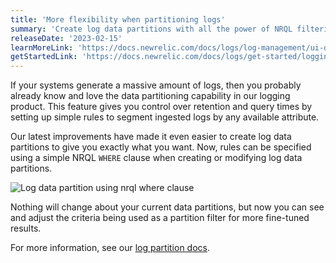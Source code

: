 ```yaml
---
title: 'More flexibility when partitioning logs'
summary: 'Create log data partitions with all the power of NRQL filtering'
releaseDate: '2023-02-15'
learnMoreLink: 'https://docs.newrelic.com/docs/logs/log-management/ui-data/data-partitions'
getStartedLink: 'https://docs.newrelic.com/docs/logs/get-started/logging-best-practices/#partitions'
---
```


If your systems generate a massive amount of logs, then you probably already know and love the data partitioning capability in our logging product. This feature gives you control over retention and query times by setting up simple rules to segment ingested logs by any available attribute.

Our latest improvements have made it even easier to create log data partitions to give you exactly what you want. Now, rules can be specified using a simple NRQL `WHERE` clause when creating or modifying log data partitions.

![Log data partition using nrql where clause](/images/data-partitions-improvements.webp 'A screenshot that shows data partition update using nrql where clause')

Nothing will change about your current data partitions, but now you can see and adjust the criteria being used as a partition filter for more fine-tuned results.

For more information, see our [log partition docs](https://docs.newrelic.com/docs/logs/log-management/ui-data/data-partitions).
